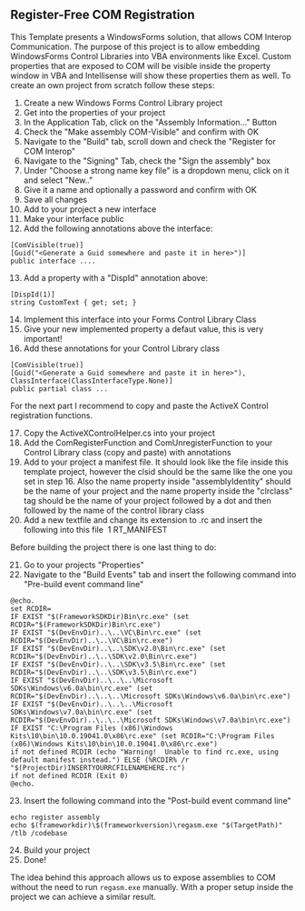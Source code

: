 ## Register-Free COM Registration
This Template presents a WindowsForms solution, that allows COM Interop Communication. The purpose of this project is to allow embedding WindowsForms Control Libraries into VBA environments like Excel. Custom properties that are exposed to COM will be visible inside the property window in VBA and Intellisense will show these properties them as well.
To create an own project from scratch follow these steps:
1. Create a new Windows Forms Control Library project
2. Get into the properties of your project
3. In the Application Tab, click on the "Assembly Information..." Button
4. Check the "Make assembly COM-Visible" and confirm with OK
5. Navigate to the "Build" tab, scroll down and check the "Register for COM Interop"
6. Navigate to the "Signing" Tab, check the "Sign the assembly" box
7. Under "Choose a strong name key file" is a dropdown menu, click on it and select "New.."
8. Give it a name and optionally a password and confirm with OK
9. Save all changes 
10. Add to your project a new interface
11. Make your interface public
12. Add the following annotations above the interface:
```
[ComVisible(true)]
[Guid("<Generate a Guid somewhere and paste it in here>")]
public interface ....
```

13. Add a property with a "DispId" annotation above:
```
[DispId(1)]
string CustomText { get; set; }
```

14. Implement this interface into your Forms Control Library Class
15. Give your new implemented property a defaut value, this is very important!
16. Add these annotations for your Control Library class
```
[ComVisible(true)]
[Guid("<Generate a Guid somewhere and paste it in here>"), ClassInterface(ClassInterfaceType.None)]
public partial class ...
```

For the next part I recommend to copy and paste the ActiveX Control registration functions.

17. Copy the ActiveXControlHelper.cs into your project
18. Add the ComRegisterFunction and ComUnregisterFunction to your Control Library class (copy and paste) with annotations
19. Add to your project a manifest file. It should look like the file inside this template project, however the clsid should be the same like the one you set in step 16. Also the name property inside "assemblyIdentity" should be the name of your project and the name property inside the "clrclass" tag should be the name of your project followed by a dot and then followed by the name of the control library class
20. Add a new textfile and change its extension to .rc and insert the following into this file
&nbsp;1 RT_MANIFEST <your manifest file>

Before building the project there is one last thing to do:

21. Go to your projects "Properties"
22. Navigate to the "Build Events" tab and insert the following command into "Pre-build event command line"
```
@echo.
set RCDIR=
IF EXIST "$(FrameworkSDKDir)Bin\rc.exe" (set RCDIR="$(FrameworkSDKDir)Bin\rc.exe")
IF EXIST "$(DevEnvDir)..\..\VC\Bin\rc.exe" (set RCDIR="$(DevEnvDir)..\..\VC\Bin\rc.exe")
IF EXIST "$(DevEnvDir)..\..\SDK\v2.0\Bin\rc.exe" (set RCDIR="$(DevEnvDir)..\..\SDK\v2.0\Bin\rc.exe")
IF EXIST "$(DevEnvDir)..\..\SDK\v3.5\Bin\rc.exe" (set RCDIR="$(DevEnvDir)..\..\SDK\v3.5\Bin\rc.exe")
IF EXIST "$(DevEnvDir)..\..\..\Microsoft SDKs\Windows\v6.0a\bin\rc.exe" (set RCDIR="$(DevEnvDir)..\..\..\Microsoft SDKs\Windows\v6.0a\bin\rc.exe")
IF EXIST "$(DevEnvDir)..\..\..\Microsoft SDKs\Windows\v7.0a\bin\rc.exe" (set RCDIR="$(DevEnvDir)..\..\..\Microsoft SDKs\Windows\v7.0a\bin\rc.exe")
IF EXIST "C:\Program Files (x86)\Windows Kits\10\bin\10.0.19041.0\x86\rc.exe" (set RCDIR="C:\Program Files (x86)\Windows Kits\10\bin\10.0.19041.0\x86\rc.exe")
if not defined RCDIR (echo "Warning!  Unable to find rc.exe, using default manifest instead.") ELSE (%RCDIR% /r "$(ProjectDir)INSERTYOURRCFILENAMEHERE.rc")
if not defined RCDIR (Exit 0)
@echo.
```
23. Insert the following command into the "Post-build event command line"
```
echo register assembly
echo $(frameworkdir)\$(frameworkversion)\regasm.exe "$(TargetPath)" /tlb /codebase
```

24. Build your project
25. Done!

The idea behind this approach allows us to expose assemblies to COM without the need to run `regasm.exe` manually. With a proper setup inside the project we can achieve a similar result.
